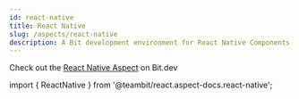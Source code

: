 ```yaml
---
id: react-native
title: React Native
slug: /aspects/react-native
description: A Bit development environment for React Native Components
---
```


Check out the [React Native Aspect](https://bit.dev/teambit/react/react-native) on Bit.dev

import { ReactNative } from '@teambit/react.aspect-docs.react-native';

<ReactNative />

